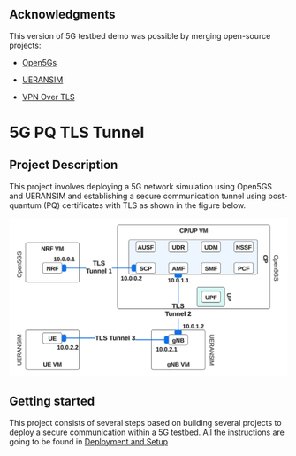 ## Acknowledgments ##

This version of 5G testbed demo was possible by merging open-source projects: 

- [Open5Gs](https://github.com/open5gs/open5gs "Open5Gs")

- [UERANSIM](https://github.com/aligungr/UERANSIM "UERANSIM")

- [VPN Over TLS ](https://github.com/dmitriykuptsov/vpn_over_tls "vpn_over_tls")

# 5G PQ TLS Tunnel

## Project Description ##
This project involves deploying a 5G network simulation using Open5GS and UERANSIM and establishing a secure communication tunnel using post-quantum (PQ) certificates with TLS as shown in the figure below. 

![Setup](figures/setup.png)


## Getting started ##
This project consists of several steps based on building several projects to deploy a secure communication within a 5G testbed. All the instructions are going to be found in [Deployment and Setup](Setup/README.md)

